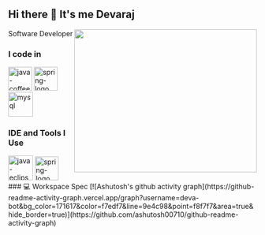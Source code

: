 ## Hi there 👋 It's me Devaraj

Software Developer 
<img align="right" width="370" height="290" src="https://i.pinimg.com/originals/47/f0/34/47f0342cec72b800463bf003eac1257e.gif">

<!--
**Deva-bot/deva-bot** is a ✨ _special_ ✨ repository because its `README.md` (this file) appears on your GitHub profile.

Here are some ideas to get you started:

- 🔭 I’m currently working on ...
- 🌱 I’m currently learning ...
- 👯 I’m looking to collaborate on ...
- 🤔 I’m looking for help with ...
- 💬 Ask me about ...
- 📫 How to reach me: ...
- 😄 Pronouns: ...
- ⚡ Fun fact: ...
-->
### I code in
<img width="48" height="48" src="https://img.icons8.com/fluency/48/java-coffee-cup-logo.png" alt="java-coffee-cup-logo"/>
<img width="48" height="48" src="https://img.icons8.com/color/48/spring-logo.png" alt="spring-logo"/>
<img width="50" height="50" src="https://img.icons8.com/ios-filled/50/mysql.png" alt="mysql"/>

### IDE and Tools I Use
<img width="50" height="50" src="https://img.icons8.com/ios-filled/50/java-eclipse.png" alt="java-eclipse"/>
<img width="48" height="48" src="https://img.icons8.com/color/48/spring-logo.png" alt="spring-logo"/>
### 💻 Workspace Spec
[![Ashutosh's github activity graph](https://github-readme-activity-graph.vercel.app/graph?username=deva-bot&bg_color=171617&color=f7edf7&line=9e4c98&point=f8f7f7&area=true&hide_border=true)](https://github.com/ashutosh00710/github-readme-activity-graph)
